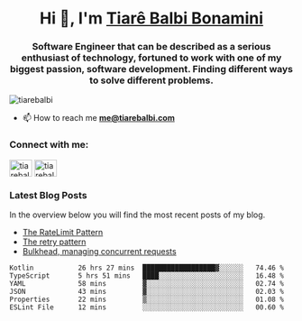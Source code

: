 

<h1 align="center">Hi 👋, I'm <a href="https://tiarebalbi.com?utm_source=github&utm_medium=profile&utm_campaign=github_profile">Tiarê Balbi Bonamini</a></h1>

<h3 align="center">Software Engineer that can be described as a serious enthusiast of technology, fortuned to work with one of my biggest passion, software development. Finding different ways to solve different problems.</h3>

<p align="left"> <img src="https://komarev.com/ghpvc/?username=tiarebalbi" alt="tiarebalbi" /> </p>

- 📫 How to reach me **me@tiarebalbi.com**

<p align="left">
<h3 align="left">Connect with me:</h3>
<a href="https://twitter.com/tiarebalbi" target="blank"><img align="center" src="https://cdn.jsdelivr.net/npm/simple-icons@3.0.1/icons/twitter.svg" alt="tiarebalbi" height="30" width="40" /></a>
<a href="https://instagram.com/tiarebalbi" target="blank"><img align="center" src="https://cdn.jsdelivr.net/npm/simple-icons@3.0.1/icons/instagram.svg" alt="tiarebalbi" height="30" width="40" /></a>
</p>

### Latest Blog Posts

In the overview below you will find the most recent posts of my blog.

* [The RateLimit Pattern](https://tiarebalbi.com/article/week-4-the-rate-limit-pattern?utm_source=github&utm_medium=profile&utm_campaign=github_profile)
* [The retry pattern](https://tiarebalbi.com/article/week-3-the-retry-pattern?utm_source=github&utm_medium=profile&utm_campaign=github_profile)
* [Bulkhead, managing concurrent requests](https://tiarebalbi.com/article/week-2-bulkhead-managing-concurrent-requests?utm_source=github&utm_medium=profile&utm_campaign=github_profile)

<!--START_SECTION:waka-->

```text
Kotlin           26 hrs 27 mins  ██████████████████▓░░░░░░   74.46 %
TypeScript       5 hrs 51 mins   ████░░░░░░░░░░░░░░░░░░░░░   16.48 %
YAML             58 mins         ▓░░░░░░░░░░░░░░░░░░░░░░░░   02.74 %
JSON             43 mins         ▓░░░░░░░░░░░░░░░░░░░░░░░░   02.03 %
Properties       22 mins         ▒░░░░░░░░░░░░░░░░░░░░░░░░   01.08 %
ESLint File      12 mins         ░░░░░░░░░░░░░░░░░░░░░░░░░   00.60 %
```

<!--END_SECTION:waka-->
